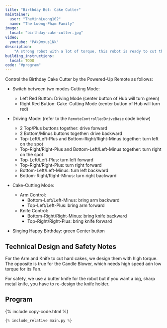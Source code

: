 ```yaml
---
title: "Birthday Bot: Cake Cutter"
maintainer:
  user: "TheVinhLuong102"
  name: "The Lương-Phạm Family"
image:
  local: "birthday-cake-cutter.jpg"
video:
  youtube: "PAk9mxus1Nk"
description:
    "A strong robot with a lot of torque, this robot is ready to cut the cake with its powerful knife-wielding arm. It drives around on four wheels and also sings Happy Birthday. Member of the Lương-Phạm family's Birthday Bots squad, alongside Birthday Candle Blower and Birthday Gift Presenter."
building_instructions:
  local: TODO
code: "#program"
---
```



Control the Birthday Cake Cutter by the Powered-Up Remote as follows:

- Switch between two modes Cutting Mode:
  - Left Red Button: Driving Mode (center button of Hub will turn green)
  - Right Red Button: Cake-Cutting Mode (center button of Hub will turn red)

- Driving Mode: (refer to the `RemoteControlledDriveBase` code below)
  - 2 Top/Plus buttons together: drive forward
  - 2 Bottom/Minus buttons together: drive backward
  - Top-Left/Left-Plus and Bottom-Right/Right-Minus together: turn left on the spot
  - Top-Right/Right-Plus and Bottom-Left/Left-Minus together: turn right on the spot
  - Top-Left/Left-Plus: turn left forward
  - Top-Right/Right-Plus: turn right forward
  - Bottom-Left/Left-Minus: turn left backward
  - Bottom-Right/Right-Minus: turn right backward

- Cake-Cutting Mode: 
  - Arm Control:
    - Bottom-Left/Left-Minus: bring arm backward
    - Top-Left/Left-Plus: bring arm forward
  - Knife Control:
    - Bottom-Right/Right-Minus: bring knife backward
    - Top-Right/Right-Plus: bring knife forward

- Singing Happy Birthday: green Center button


## Technical Design and Safety Notes

For the Arm and Knife to cut hard cakes, we design them with high torque.
The opposite is true for the Candle Blower, which needs high speed adn low torque for its Fan.

For safety, we use a butter knife for the robot but if you want a big, sharp metal knife, you have to re-design the knife holder.


## Program

{% include copy-code.html %}
```python
{% include_relative main.py %}
```

